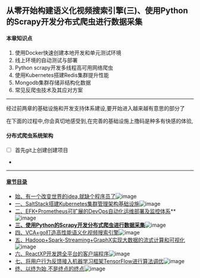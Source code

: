 ## 从零开始构建语义化视频搜索引擎(三)、使用Python的Scrapy开发分布式爬虫进行数据采集
#### 本章知识点
1. 使用Docker快速创建本地开发和单元测试环境
2. 线上环境的自动测试与部署
3. Python scrapy开发多线程高可用网络爬虫
4. 使用Kubernetes搭建Redis集群提升性能
5. Mongodb集群存储非结构化数据
6. 常见反爬虫技术及其应对方案
---
经过前两章的基础设施和开发支持体系建设,要开始进入越来越有意思的部分了

在下面的过程中,你会真切地感受到,在完善的基础设施上撸码是种多有快感的体验,

#### 分布式爬虫系统架构

- [ ] 首先git上创建创建项目
- 
---
#### [章节目录](#本章知识点)
- [始、有一个改变世界的idea,就缺个程序员了](始、有一个改变世界的idea,就缺个程序员了.md)![image](http://progressed.io/bar/95?title=begin+architecture)
- [一、SaltStack搭建Kubernetes集群管理架构基础设施](一、SaltStack搭建Kubernetes集群管理架构基础设施.md)![image](http://progressed.io/bar/90?title=salt+kubernetes)
- [二、EFK+Prometheus可扩展的DevOps自动化运维部署及监控体系](二、EFK+Prometheus可扩展的DevOps自动化运维部署及监控体系)**![image](http://progressed.io/bar/60?title=EFK+DevOps)
- **[三、使用Python的Scrapy开发分布式爬虫进行数据采集](三、使用Python的Scrapy开发分布式爬虫进行数据采集)**![image](http://progressed.io/bar/65?title=python+crawler)
- [四、VCA+go打造高性能语义化视频搜索引擎](四、VCA+go打造高性能语义化视频搜索引擎.md)![image](http://progressed.io/bar/30?title=VCA+go+engine)
- [五、Hadoop+Spark-Streaming+GraphX实现大数据的流式计算和可视化](五、Hadoop+Spark-Streaming+GraphX实现大数据的流式计算和可视化.md)![image](http://progressed.io/bar/20?title=hadoop+saprk)
- [六、ReactXP开发跨全平台的客户端程序](六、ReactXP开发跨全平台的客户端程序.md)![image](http://progressed.io/bar/5?title=react+nodejs)
- [七、将用户行为反馈接入机器学习框架TensorFlow进行算法调优](七、将用户行为反馈接入机器学习框架TensorFlow进行算法调优.md)![image](http://progressed.io/bar/10?title=tensorflow+DL+AI)
- [终、以终为始,不是终点的终点](终、以终为始,不是终点的终点.md)![image](http://progressed.io/bar/15?title=future+end)